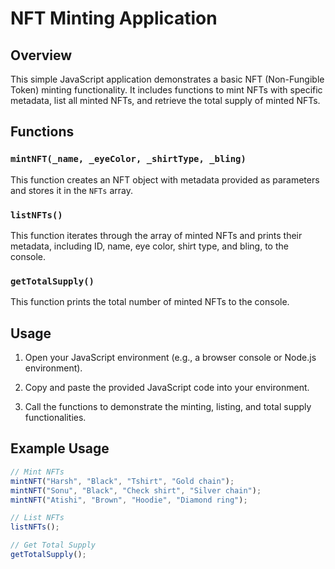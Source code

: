 # NFT Minting Application

## Overview

This simple JavaScript application demonstrates a basic NFT (Non-Fungible Token) minting functionality. It includes functions to mint NFTs with specific metadata, list all minted NFTs, and retrieve the total supply of minted NFTs.

## Functions

### `mintNFT(_name, _eyeColor, _shirtType, _bling)`

This function creates an NFT object with metadata provided as parameters and stores it in the `NFTs` array.

### `listNFTs()`

This function iterates through the array of minted NFTs and prints their metadata, including ID, name, eye color, shirt type, and bling, to the console.

### `getTotalSupply()`

This function prints the total number of minted NFTs to the console.

## Usage

1. Open your JavaScript environment (e.g., a browser console or Node.js environment).

2. Copy and paste the provided JavaScript code into your environment.

3. Call the functions to demonstrate the minting, listing, and total supply functionalities.

## Example Usage

```javascript
// Mint NFTs
mintNFT("Harsh", "Black", "Tshirt", "Gold chain");
mintNFT("Sonu", "Black", "Check shirt", "Silver chain");
mintNFT("Atishi", "Brown", "Hoodie", "Diamond ring");

// List NFTs
listNFTs();

// Get Total Supply
getTotalSupply();
